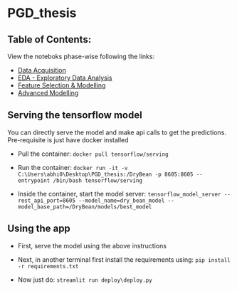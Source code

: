 # PGD_thesis

## Table of Contents:

View the noteboks phase-wise following the links:

- [Data Acquisition](https://github.com/Abhiswain97/PGD_thesis/blob/master/Phase-1-Documentation-notebook.ipynb) 
- [EDA - Exploratory Data Analysis](https://github.com/Abhiswain97/PGD_thesis/blob/master/Phase-2-EDA.ipynb)
- [Feature Selection & Modelling](https://github.com/Abhiswain97/PGD_thesis/blob/master/Phase-3-Feature-Selection-and-Modelling%20.ipynb)
- [Advanced Modelling](https://github.com/Abhiswain97/PGD_thesis/blob/master/Phase-4-TF-NN.ipynb)


## Serving the tensorflow model

You can directly serve the model and make api calls to get the predictions. Pre-requisite is just have docker installed

- Pull the container: `docker pull tensorflow/serving`

- Run the container: `docker run -it -v C:\Users\abhi0\Desktop\PGD_thesis:/DryBean -p 8605:8605 --entrypoint /bin/bash tensorflow/serving`

- Inside the container, start the model server: `tensorflow_model_server --rest_api_port=8605 --model_name=dry_bean_model --model_base_path=/DryBean/models/best_model`

## Using the app 

- First, serve the model using the above instructions

- Next, in another terminal first install the requirements using: `pip install -r requirements.txt`

- Now just do: `streamlit run deploy\deploy.py`
